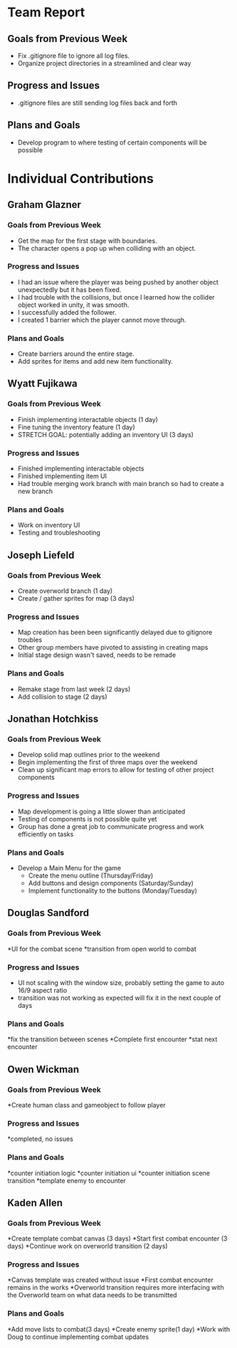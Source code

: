 # Team Report

## Goals from Previous Week
* Fix .gitignore file to ignore all log files.
* Organize project directories in a streamlined and clear way

## Progress and Issues
* .gitignore files are still sending log files back and forth

## Plans and Goals
* Develop program to where testing of certain components will be possible

# Individual Contributions

## Graham Glazner

### Goals from Previous Week
* Get the map for the first stage with boundaries.
* The character opens a pop up when colliding with an object.

### Progress and Issues
* I had an issue where the player was being pushed by another object unexpectedly but it has been fixed.
* I had trouble with the collisions, but once I learned how the collider object worked in unity, it was smooth.
* I successfully added the follower.
* I created 1 barrier which the player cannot move through.

### Plans and Goals
* Create barriers around the entire stage.
* Add sprites for items and add new item functionality.

## Wyatt Fujikawa

### Goals from Previous Week
* Finish implementing interactable objects (1 day)
* Fine tuning the inventory feature (1 day)
* STRETCH GOAL: potentially adding an inventory UI (3 days)
  
### Progress and Issues
* Finished implementing interactable objects
* Finished implementing item UI
* Had trouble merging work branch with main branch so had to create a new branch

### Plans and Goals
* Work on inventory UI
* Testing and troubleshooting

## Joseph Liefeld

### Goals from Previous Week
* Create overworld branch (1 day)
* Create / gather sprites for map (3 days)

### Progress and Issues
* Map creation has been been significantly delayed due to gitignore troubles
* Other group members have pivoted to assisting in creating maps
* Initial stage design wasn't saved, needs to be remade

### Plans and Goals
* Remake stage from last week (2 days)
* Add collision to stage (2 days)

## Jonathan Hotchkiss

### Goals from Previous Week
* Develop solid map outlines prior to the weekend
* Begin implementing the first of three maps over the weekend
* Clean up significant map errors to allow for testing of other project components

### Progress and Issues
* Map development is going a little slower than anticipated
* Testing of components is not possible quite yet
* Group has done a great job to communicate progress and work efficiently on tasks

### Plans and Goals
* Develop a Main Menu for the game
  * Create the menu outline (Thursday/Friday)
  * Add buttons and design components (Saturday/Sunday)
  * Implement functionality to the buttons (Monday/Tuesday)

## Douglas Sandford

### Goals from Previous Week
*UI for the combat scene
*transition from open world to combat

  
### Progress and Issues
* UI not scaling with the window size, probably setting the game to auto 16/9 aspect ratio
* transition was not working as expected will fix it in the next couple of days

### Plans and Goals
*fix the transition between scenes
*Complete first encounter
*stat next encounter

  

## Owen Wickman
### Goals from Previous Week
*Create human class and gameobject to follow player

### Progress and Issues
*completed, no issues

### Plans and Goals
*counter initiation logic
*counter initiation ui
*counter initiation scene transition
*template enemy to encounter


## Kaden Allen

### Goals from Previous Week
*Create template combat canvas (3 days)
*Start first combat encounter (3 days)
*Continue work on overworld transition (2 days)

### Progress and Issues
*Canvas template was created without issue
*First combat encounter remains in the works
*Overworld transition requires more interfacing with the Overworld team on what data needs to be transmitted

### Plans and Goals
*Add move lists to combat(3 days)
*Create enemy sprite(1 day)
*Work with Doug to continue implementing combat updates
